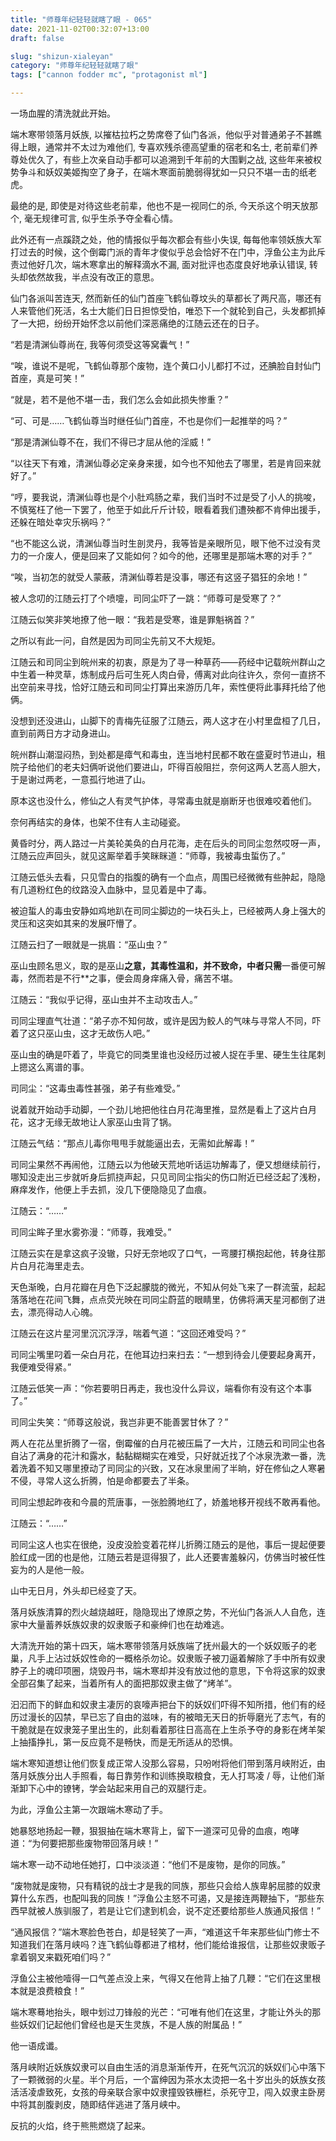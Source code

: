 ```yaml
---
title: "师尊年纪轻轻就瞎了眼 - 065"
date: 2021-11-02T00:32:07+13:00
draft: false

slug: "shizun-xialeyan"
category: "师尊年纪轻轻就瞎了眼"
tags: ["cannon fodder mc", "protagonist ml"]

---
```


一场血腥的清洗就此开始。

端木寒带领落月妖族, 以摧枯拉朽之势席卷了仙门各派，他似乎对普通弟子不甚瞧得上眼，通常并不太过为难他们, 专喜欢残杀德高望重的宿老和名士, 老前辈们养尊处优久了，有些上次亲自动手都可以追溯到千年前的大围剿之战, 这些年来被权势争斗和妖奴美姬掏空了身子，在端木寒面前脆弱得犹如一只只不堪一击的纸老虎。

最绝的是, 即使是对待这些老前辈，他也不是一视同仁的杀, 今天杀这个明天放那个, 毫无规律可言, 似乎生杀予夺全看心情。

此外还有一点蹊跷之处，他的情报似乎每次都会有些小失误, 每每他率领妖族大军打过去的时候，这个倒霉门派的青年才俊似乎总会恰好不在门中，浮鱼公主为此斥责过他好几次，端木寒拿出的解释滴水不漏, 面对批评也态度良好地承认错误, 转头却依然故我，半点没有改正的意思。

仙门各派叫苦连天, 然而新任的仙门首座飞鹤仙尊坟头的草都长了两尺高，哪还有人来管他们死活，名士大能们日日担惊受怕，唯恐下一个就轮到自己，头发都抓掉了一大把，纷纷开始怀念以前他们深恶痛绝的江随云还在的日子。

“若是清渊仙尊尚在, 我等何须受这等窝囊气！”

“唉，谁说不是呢，飞鹤仙尊那个废物，连个黄口小儿都打不过，还腆脸自封仙门首座，真是可笑！”

“就是，若不是他不堪一击，我们怎么会如此损失惨重？”

“可、可是……飞鹤仙尊当时继任仙门首座，不也是你们一起推举的吗？”

“那是清渊仙尊不在，我们不得已才屈从他的淫威！”

“以往天下有难，清渊仙尊必定亲身来援，如今也不知他去了哪里，若是肯回来就好了。”

“哼，要我说，清渊仙尊也是个小肚鸡肠之辈，我们当时不过是受了小人的挑唆，不慎冤枉了他一下罢了，他至于如此斤斤计较，眼看着我们遭殃都不肯伸出援手，还躲在暗处幸灾乐祸吗？”

“也不能这么说，清渊仙尊当时生剖灵丹，我等皆是亲眼所见，眼下他不过没有灵力的一介废人，便是回来了又能如何？如今的他，还哪里是那端木寒的对手？”

“唉，当初怎的就受人蒙蔽，清渊仙尊若是没事，哪还有这竖子猖狂的余地！”

被人念叨的江随云打了个喷嚏，司同尘吓了一跳：“师尊可是受寒了？”

江随云似笑非笑地撩了他一眼：“我若是受寒，谁是罪魁祸首？”

之所以有此一问，自然是因为司同尘先前又不大规矩。

江随云和司同尘到皖州来的初衷，原是为了寻一种草药——药经中记载皖州群山之中生着一种灵草，炼制成丹后可生死人肉白骨，傅离对此向往许久，奈何一直挤不出空前来寻找，恰好江随云和司同尘打算出来游历几年，索性便将此事拜托给了他俩。

没想到还没进山，山脚下的青梅先征服了江随云，两人这才在小村里盘桓了几日，直到前两日方才动身进山。

皖州群山潮湿闷热，到处都是瘴气和毒虫，连当地村民都不敢在盛夏时节进山，租院子给他们的老夫妇俩听说他们要进山，吓得百般阻拦，奈何这两人艺高人胆大，于是谢过两老，一意孤行地进了山。

原本这也没什么，修仙之人有灵气护体，寻常毒虫就是崩断牙也很难咬着他们。

奈何再结实的身体，也架不住有人主动碰瓷。

黄昏时分，两人路过一片美轮美奂的白月花海，走在后头的司同尘忽然哎呀一声，江随云应声回头，就见这厮举着手笑眯眯道：“师尊，我被毒虫蜇伤了。”

江随云低头去看，只见雪白的指腹的确有一个血点，周围已经微微有些肿起，隐隐有几道粉红色的纹路没入血脉中，显见着是中了毒。

被迫蜇人的毒虫安静如鸡地趴在司同尘脚边的一块石头上，已经被两人身上强大的灵压和这突如其来的发展吓懵了。

江随云扫了一眼就是一挑眉：“巫山虫？”

巫山虫顾名思义，取的是巫山**之意，其毒性温和，并不致命，中者只需**一番便可解毒，然而若是不行**之事，便会周身痒痛入骨，痛苦不堪。

江随云：“我似乎记得，巫山虫并不主动攻击人。”

司同尘理直气壮道：“弟子亦不知何故，或许是因为鲛人的气味与寻常人不同，吓着了这只巫山虫，这才无故伤人吧。”

巫山虫的确是吓着了，毕竟它的同类里谁也没经历过被人捉在手里、硬生生往尾刺上摁这么离谱的事。

司同尘：“这毒虫毒性甚强，弟子有些难受。”

说着就开始动手动脚，一个劲儿地把他往白月花海里推，显然是看上了这片白月花，这才无缘无故地让人家巫山虫背了锅。

江随云气结：“那点儿毒你甩甩手就能逼出去，无需如此解毒！”

司同尘果然不再闹他，江随云以为他破天荒地听话运功解毒了，便又想继续前行，哪知没走出三步就听身后抓挠声起，只见司同尘指尖的伤口附近已经泛起了浅粉，麻痒发作，他便上手去抓，没几下便隐隐见了血痕。

江随云：“……”

司同尘眸子里水雾弥漫：“师尊，我难受。”

江随云实在是拿这疯子没辙，只好无奈地叹了口气，一弯腰打横抱起他，转身往那片白月花海里走去。

天色渐晚，白月花瓣在月色下泛起朦胧的微光，不知从何处飞来了一群流萤，起起落落地在花间飞舞，点点荧光映在司同尘蔚蓝的眼睛里，仿佛将满天星河都倒了进去，漂亮得动人心魄。

江随云在这片星河里沉沉浮浮，喘着气道：“这回还难受吗？”

司同尘嘴里叼着一朵白月花，在他耳边扫来扫去：“一想到待会儿便要起身离开，我便难受得紧。”

江随云低笑一声：“你若要明日再走，我也没什么异议，端看你有没有这个本事了。”

司同尘失笑：“师尊这般说，我岂非更不能善罢甘休了？”

两人在花丛里折腾了一宿，倒霉催的白月花被压扁了一大片，江随云和司同尘也各自沾了满身的花汁和露水，黏黏糊糊实在难受，只好就近找了个冰泉洗漱一番，洗着洗着不知又哪里撩动了司同尘的兴致，又在冰泉里闹了半晌，好在修仙之人寒暑不侵，寻常人这么折腾，怕是命都要去了半条。

司同尘想起昨夜和今晨的荒唐事，一张脸腾地红了，娇羞地移开视线不敢再看他。

江随云：“……”

司同尘这人也实在很绝，没皮没脸变着花样儿折腾江随云的是他，事后一提起便要脸红成一团的也是他，江随云若是逗得狠了，此人还要害羞躲闪，仿佛当时被任性妄为的人是他一般。

山中无日月，外头却已经变了天。

落月妖族清算的烈火越烧越旺，隐隐现出了燎原之势，不光仙门各派人人自危，连家中大量蓄养妖族奴隶的奴隶贩子和豪绅们也在劫难逃。

大清洗开始的第十四天，端木寒带领落月妖族端了抚州最大的一个妖奴贩子的老巢，凡手上沾过妖奴性命的一概格杀勿论。奴隶贩子被刀逼着解除了手中所有奴隶脖子上的魂印项圈，烧毁丹书，端木寒却并没有放过他的意思，下令将这家的奴隶全部召集了起来，当着所有人的面把那奴隶主做了“烤羊”。

汩汩而下的鲜血和奴隶主凄厉的哀嚎声把台下的妖奴们吓得不知所措，他们有的经历过漫长的囚禁，早已忘了自由的滋味，有的被暗无天日的折辱磨光了志气，有的干脆就是在奴隶笼子里出生的，此刻看着那往日高高在上生杀予夺的身影在烤羊架上抽搐挣扎，第一反应竟不是畅快，而是无所适从的恐惧。

端木寒知道想让他们恢复成正常人没那么容易，只吩咐将他们带到落月峡附近，由落月妖族分出人手照看，每日靠劳作和训练换取粮食，无人打骂凌 / 辱，让他们渐渐卸下心中的镣铐，学会站起来用自己的双腿行走。

为此，浮鱼公主第一次跟端木寒动了手。

她暴怒地扬起一鞭，狠狠抽在端木寒背上，留下一道深可见骨的血痕，咆哮道：“为何要把那些废物带回落月峡！”

端木寒一动不动地任她打，口中淡淡道：“他们不是废物，是你的同族。”

“废物就是废物，只有精锐的战士才是我的同族，那些只会给人族卑躬屈膝的奴隶算什么东西，也配叫我的同族！”浮鱼公主怒不可遏，又是接连两鞭抽下，“那些东西早就被人族驯服了，若是让它们逮到机会，说不定还要给那些人族通风报信！”

“通风报信？”端木寒脸色苍白，却是轻笑了一声，“难道这千年来那些仙门修士不知道我们在落月峡吗？连飞鹤仙尊都进了棺材，他们能给谁报信，让那些奴隶贩子拿着钢叉来戳死咱们吗？”

浮鱼公主被他噎得一口气差点没上来，气得又在他背上抽了几鞭：“它们在这里根本就是浪费粮食！”

端木寒蓦地抬头，眼中划过刀锋般的光芒：“可唯有他们在这里，才能让外头的那些妖奴们记起他们曾经也是天生灵族，不是人族的附属品！”

他一语成谶。

落月峡附近妖族奴隶可以自由生活的消息渐渐传开，在死气沉沉的妖奴们心中落下了一颗微弱的火星。半个月后，一个富绅因为茶水太烫把一名十岁出头的妖族女孩活活凌虐致死，女孩的母亲联合家中奴隶撞毁铁栅栏，杀死守卫，闯入奴隶主卧房中将其剖腹剥皮，随即结伴逃进了落月峡中。

反抗的火焰，终于熊熊燃烧了起来。
